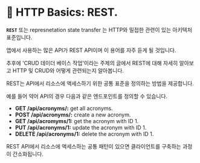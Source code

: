 # 🤿 HTTP Basics: REST.

**`REST`** 또는 represnetation state transfer 는 HTTP와 밀접한 관련이 있는 아키텍처 표준입니다.<br>

앱에서 사용하는 많은 API가 REST API이며 이 용어를 자주 듣게 될 것입니다.<br>

추후에 'CRUD 데이더 베이스 작업'이라는 주제의 글에서 REST에 대해 자세히 알아보고 HTTP 및 CRUD와 어떻게 관련되는지 알아봅니다.<br>

REST는 API에서 리소스에 액세스하기 위한 공통 표준을 정의하는 방법을 제공합니다.<br>

예를 들어 약어 API의 경우 다음과 같은 엔드포인트를 정의할 수 있습니다.<br>

- **GET /api/acronyms/:** get all acronyms.
- **POST /api/acronyms/:** create a new acronym.
- **GET /api/acromyms/1:** get the acronym with ID 1.
- **PUT /api/acronyms/1:** update the acronym with ID 1.
- **DELETE /api/acronyms/1:** delete the acronym with ID 1.

REST API에서 리소스에 액세스하는 공통 패턴이 있으면 클라이언트를 구축하는 과정이 간소화됩니다.<br>
